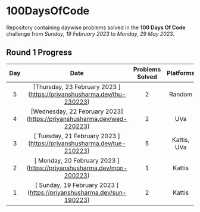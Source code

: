 # 100DaysOfCode

Repository containing daywise problems solved in the **100 Days Of Code** challenge from _Sunday, 19 February 2023_ to _Monday, 29 May 2023_.

## Round 1 Progress

| Day |                                  Date                                  | Problems Solved |  Platforms  |
| :-: | :--------------------------------------------------------------------: | :-------------: | :---------: |
|  5  | [Thursday, 23 February 2023 ] (https://priyanshusharma.dev/thu-230223) |        2        |   Random    |
|  4  | [Wednesday, 22 February 2023] (https://priyanshusharma.dev/wed-220223) |        2        |     UVa     |
|  3  | [ Tuesday, 21 February 2023 ] (https://priyanshusharma.dev/tue-210223) |        5        | Kattis, UVa |
|  2  | [ Monday, 20 February 2023 ] (https://priyanshusharma.dev/mon-200223)  |        1        |   Kattis    |
|  1  | [ Sunday, 19 February 2023 ] (https://priyanshusharma.dev/sun-190223)  |        2        |   Kattis    |
